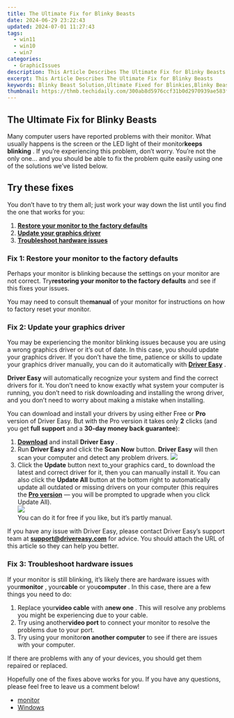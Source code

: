 ```yaml
---
title: The Ultimate Fix for Blinky Beasts
date: 2024-06-29 23:22:43
updated: 2024-07-01 11:27:43
tags:
  - win11
  - win10
  - win7
categories:
  - GraphicIssues
description: This Article Describes The Ultimate Fix for Blinky Beasts
excerpt: This Article Describes The Ultimate Fix for Blinky Beasts
keywords: Blinky Beast Solution,Ultimate Fixed for Blinkies,Blinky Beast Troubleshooting Guide,Eradicating Blinky Infestation,Blinky Beast Control Methods,How To Stop Blinky Outbursts,Best Remedy for Blinky Beasts
thumbnail: https://thmb.techidaily.com/300ab8d5976ccf31b0d2970939ae583f50bd954e838c66ca43450f63be8d3d0c.jpg
---
```


## The Ultimate Fix for Blinky Beasts

 Many computer users have reported problems with their monitor. What usually happens is the screen or the LED light of their monitor**keeps blinking** . If you’re experiencing this problem, don’t worry. You’re not the only one… and you should be able to fix the problem quite easily using one of the solutions we’ve listed below.

## Try these fixes

 You don’t have to try them all; just work your way down the list until you find the one that works for you:

1. [**Restore your monitor to the factory defaults**](#a)
2. [**Update your graphics driver**](#b)
3. [**Troubleshoot hardware issues**](#c)

### Fix 1: Restore your monitor to the factory defaults

 Perhaps your monitor is blinking because the settings on your monitor are not correct. Try**restoring your monitor to the factory defaults** and see if this fixes your issues.

 You may need to consult the**manual** of your monitor for instructions on how to factory reset your monitor.

### Fix 2: Update your graphics driver

 You may be experiencing the monitor blinking issues because you are using a wrong graphics driver or it’s out of date. In this case, you should update your graphics driver. If you don’t have the time, patience or skills to update your graphics driver manually, you can do it automatically with [**Driver Easy**](https://tools.techidaily.com/drivereasy/download/) .

**Driver Easy**  will automatically recognize your system and find the correct drivers for it. You don’t need to know exactly what system your computer is running, you don’t need to risk downloading and installing the wrong driver, and you don’t need to worry about making a mistake when installing.

 You can download and install your drivers by using either Free or **Pro**  version of Driver Easy. But with the Pro version it takes only **2**  clicks (and you get **full support** and a **30-day money back guarantee**):

1. [**Download**](https://tools.techidaily.com/drivereasy/download/) and install **Driver Easy** .
2. Run **Driver Easy** and click the **Scan Now** button. **Driver Easy**  will then scan your computer and detect any problem drivers. ![](https://images.drivereasy.com/wp-content/uploads/2018/08/img_5b7e74534ce8f.jpg)
3. Click the **Update**  button next to_your graphics card_ to download the latest and correct driver for it, then you can manually install it. You can also click the **Update All**  button at the bottom right to automatically update all outdated or missing drivers on your computer (this requires the **[Pro version](https://tools.techidaily.com/drivereasy/download/)**  — you will be prompted to upgrade when you click Update All).  
![](https://images.drivereasy.com/wp-content/uploads/2018/08/img_5b88edbd69d43.jpg)  
 You can do it for free if you like, but it’s partly manual.

 If you have any issue with Driver Easy, please contact Driver Easy’s support team at **[support@drivereasy.com](mailto:support@drivereasy.com)**  for advice. You should attach the URL of this article so they can help you better.

### Fix 3: Troubleshoot hardware issues

 If your monitor is still blinking, it’s likely there are hardware issues with your**monitor** , your**cable** or you**computer** . In this case, there are a few things you need to do:

1. Replace your**video cable** with a**new one** . This will resolve any problems you might be experiencing due to your cable.
2. Try using another**video port** to connect your monitor to resolve the problems due to your port.
3. Try using your monitor**on another computer** to see if there are issues with your computer.

 If there are problems with any of your devices, you should get them repaired or replaced.

 Hopefully one of the fixes above works for you. If you have any questions, please feel free to leave us a comment below!

* [monitor](https://tools.techidaily.com/drivereasy/download/)
* [Windows](https://tools.techidaily.com/drivereasy/download/)

<ins class="adsbygoogle"
     style="display:block"
     data-ad-format="autorelaxed"
     data-ad-client="ca-pub-7571918770474297"
     data-ad-slot="1223367746"></ins>



<ins class="adsbygoogle"
     style="display:block"
     data-ad-client="ca-pub-7571918770474297"
     data-ad-slot="8358498916"
     data-ad-format="auto"
     data-full-width-responsive="true"></ins>

